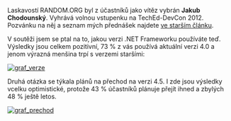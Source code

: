 <!-- dcterms:identifier = aspnetcz#387 -->
<!-- dcterms:title = Kdo vyhrál volný vstup na TechEd? -->
<!-- dcterms:abstract = Vyhlášení vítěze volné vstupenky na TechEd a trocha statistiky ohledně používaných verzí. -->
<!-- np9:categoryId = 6 -->
<!-- x4w:category = Akce a události -->
<!-- np9:authorId = 1 -->
<!-- np9:authorEmail = michal.valasek@altairis.cz -->
<!-- dcterms:creator = Michal Altair Valášek -->
<!-- dcterms:created = 2012-04-16T23:45:40.073+02:00 -->
<!-- dcterms:date = 2012-04-16T23:45:41+02:00 -->
<!-- x4w:pictureWidth = 150 -->
<!-- x4w:pictureHeight = 150 -->
<!-- x4w:pictureUrl = /perex-pictures/20120410-aktualizovano-pozvanka-na-teched-devcon-2012-praha.png -->

Laskavostí RANDOM.ORG byl z účastníků jako vítěz vybrán **Jakub Chodounský**. Vyhrává volnou vstupenku na TechEd-DevCon 2012. Pozvánku na něj a seznam mých přednášek najdete [ve starším článku](http://www.aspnet.cz/articles/377-aktualizovano-pozvanka-na-teched-devcon-2012-praha).

V soutěži jsem se ptal na to, jakou verzi .NET Frameworku používáte teď. Výsledky jsou celkem pozitivní, 73 % z vás používá aktuální verzi 4.0 a jenom výrazná menšina trpí s verzemi staršími:

[![graf_verze](https://www.cdn.altairis.cz/Blog/2012/20120416-graf_verze_thumb.png "graf_verze")](https://www.cdn.altairis.cz/Blog/2012/20120416-graf_verze_2.png)

Druhá otázka se týkala plánů na přechod na verzi 4.5. I zde jsou výsledky vcelku optimistické, protože 43 % účastníků plánuje přejít ihned a zbylých 48 % ještě letos.

[![graf_prechod](https://www.cdn.altairis.cz/Blog/2012/20120416-graf_prechod_thumb.png "graf_prechod")](https://www.cdn.altairis.cz/Blog/2012/20120416-graf_prechod_2.png)
